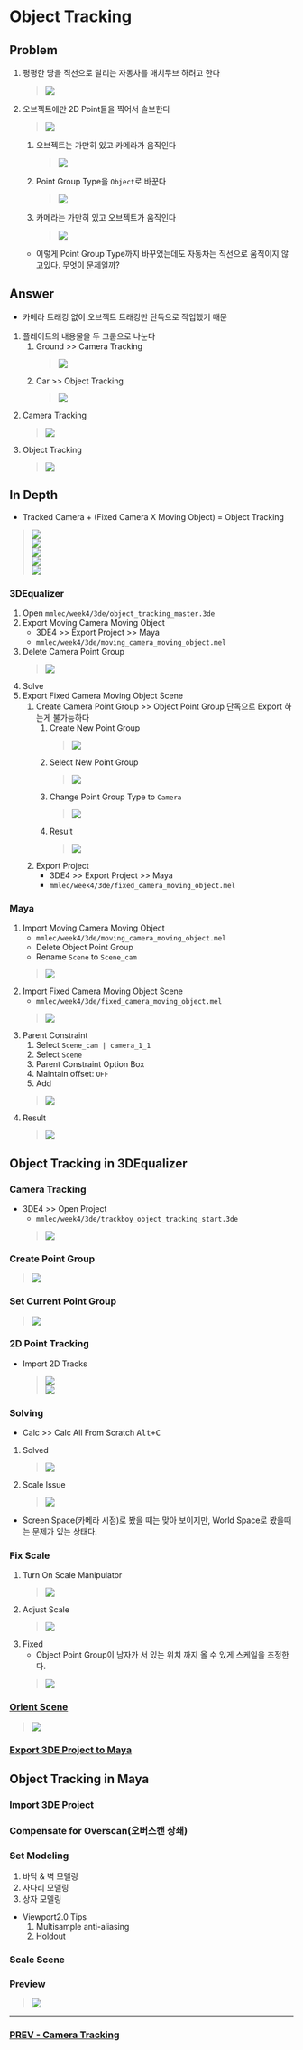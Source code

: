 # Object Tracking

## Problem
1. 평평한 땅을 직선으로 달리는 자동차를 매치무브 하려고 한다
    > ![](../img/week4/object_tracking_wm.gif)<br>
1. 오브젝트에만 2D Point들을 찍어서 솔브한다
    > ![](../img/week4/object_2dtracks.png)<br>
    1. 오브젝트는 가만히 있고 카메라가 움직인다
        > ![](../img/week4/moving_camera_fixed_object_wm.gif)<br>
    1. Point Group Type을 `Object`로 바꾼다
        > ![](../img/week4/point_group_type_object.png)<br>
    1. 카메라는 가만히 있고 오브젝트가 움직인다
        > ![](../img/week4/fixed_camera_moving_object_wm.gif)<br>
    - 이렇게 Point Group Type까지 바꾸었는데도 자동차는 직선으로 움직이지 않고있다. 무엇이 문제일까?
    
## Answer
- 카메라 트래킹 없이 오브젝트 트래킹만 단독으로 작업했기 때문
1. 플레이트의 내용물을 두 그룹으로 나눈다
    1. Ground >> Camera Tracking
        > ![](../img/week4/ground_only_wm.gif)<br>
    1. Car >> Object Tracking
        > ![](../img/week4/car_only_wm.gif)<br>
1. Camera Tracking
    > ![](../img/week4/camera_tracking_wm.gif)<br>
1. Object Tracking
    > ![](../img/week4/camera_and_object_tracking_wm.gif)<br>

## In Depth
- Tracked Camera + (Fixed Camera X Moving Object) = Object Tracking
> ![](../img/week4/camera_tracking_wm.gif)<br>
> ![](../img/week4/plus.png)<br>
> ![](../img/week4/fixed_camera_moving_object_wm.gif)<br>
> ![](../img/week4/equals.png)<br>
> ![](../img/week4/camera_and_object_tracking_wm.gif)<br>

### 3DEqualizer
1. Open `mmlec/week4/3de/object_tracking_master.3de`
1. Export Moving Camera Moving Object
    - 3DE4 >> Export Project >> Maya
    - `mmlec/week4/3de/moving_camera_moving_object.mel`
1. Delete Camera Point Group
    > ![](../img/week4/delete_camera_pointgroup.png)<br>
1. Solve
1. Export Fixed Camera Moving Object Scene
    1. Create Camera Point Group >> Object Point Group 단독으로 Export 하는게 불가능하다
        1. Create New Point Group
            > ![](../img/week4/add_new_pointgroup.png)<br>
        1. Select New Point Group
            > ![](../img/week4/add_new_pointgroup_select.png)<br>
        1. Change Point Group Type to `Camera`
            > ![](../img/week4/add_new_pointgroup_type.png)<br>
        1. Result
            > ![](../img/week4/point_group_type_camera_result.png)<br>
    1. Export Project
        - 3DE4 >> Export Project >> Maya
        - `mmlec/week4/3de/fixed_camera_moving_object.mel`
### Maya
1. Import Moving Camera Moving Object
    - `mmlec/week4/3de/moving_camera_moving_object.mel`
    - Delete Object Point Group
    - Rename `Scene` to `Scene_cam`
    > ![](../img/week4/moving_camera_moving_object_outliner_edit.png)<br>
1. Import Fixed Camera Moving Object Scene
    - `mmlec/week4/3de/fixed_camera_moving_object.mel`
    > ![](../img/week4/import_fixed_camera_moving_object.png)
1. Parent Constraint
    1. Select `Scene_cam | camera_1_1`
    1. Select `Scene`
    1. Parent Constraint Option Box
    1. Maintain offset: `OFF`
    1. Add
    > ![](../img/week4/scenecam_camera_scene_parent_constraint.png)<br>
1. Result
   > ![](../img/week4/object_tracking_indepth.gif)
   
## Object Tracking in 3DEqualizer

### Camera Tracking
- 3DE4 >> Open Project
    - `mmlec/week4/3de/trackboy_object_tracking_start.3de`
    > ![](../img/week4/trackboy_object_tracking_start.png)
### Create Point Group
> ![](../img/week4/trackboy_object_tracking_add_new_pointgroup_result_.png)
### Set Current Point Group
> ![](../img/week4/set_current_point_group_result_.png)
### 2D Point Tracking
- Import 2D Tracks
    > ![](../img/week4/import_2dtracks.png)<br>
    > ![](../img/week4/import_2dtracks_result.png)<br>
### Solving
- Calc >> Calc All From Scratch <kbd>Alt+C</kbd>
1. Solved
    > ![](../img/week4/object_tracking_solved.png)<br>
1. Scale Issue
    > ![](../img/week4/scale_problem.png)<br>
- Screen Space(카메라 시점)로 봤을 때는 맞아 보이지만, World Space로 봤을때는 문제가 있는 상태다.
### Fix Scale
1. Turn On Scale Manipulator
    > ![](../img/week4/scale_manip.png)<br>
1. Adjust Scale
    > ![](../img/week4/scale_manip.gif)<br>
1. Fixed
    - Object Point Group이 남자가 서 있는 위치 까지 올 수 있게 스케일을 조정한다.
    > ![](../img/week4/scale_fixed.png)<br>
### [Orient Scene](https://github.com/kohyuk91/mmlec/blob/master/doc/week3.md#orient-scene)
> ![](../img/week4/orient_scene.png)<br>
### [Export 3DE Project to Maya](https://github.com/kohyuk91/mmlec/blob/master/doc/week3.md#export-3de-project-to-maya)

## Object Tracking in Maya

### Import 3DE Project

### Compensate for Overscan(오버스캔 상쇄)

### Set Modeling
1. 바닥 & 벽 모델링
1. 사다리 모델링
1. 상자 모델링
- Viewport2.0 Tips
    1. Multisample anti-aliasing
    1. Holdout
### Scale Scene

### Preview
> ![](../img/week4/trackboy_preview.gif)<br>

---

### [PREV - Camera Tracking](./week3.md)
